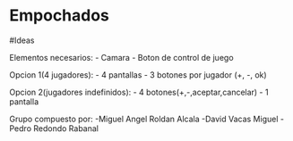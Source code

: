 # Empochados
#Ideas</n>

Elementos necesarios:</n>
	- Camara</n>
	- Boton de control de juego</n>

Opcion 1(4 jugadores):</n>
	- 4 pantallas</n>
	- 3 botones por jugador (+, -, ok)</n>
	
Opcion 2(jugadores indefinidos):</n>
	- 4 botones(+,-,aceptar,cancelar)</n>
	- 1 pantalla</n>

Grupo compuesto por:</n>
	-Miguel Angel Roldan Alcala</n>
	-David Vacas Miguel</n>
	-Pedro Redondo Rabanal</n>
	
